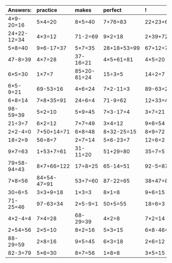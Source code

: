 | Answers: | practice | makes | perfect | ! |
| :--- | :--- | :--- | :--- | :--- |
| 4×9-20=16 | 5×4=20 | 8×5=40 | 7+76=83 | 22+23+64=109 | 
| 24+22-12=34 | 4×3=12 | 71-2=69 | 9×2=18 | 2+39+72=113 | 
| 5×8=40 | 9×6-17=37 | 5×7=35 | 28+18+53=99 | 67+12=79 | 
| 47-8=39 | 4×7=28 | 37-16=21 | 4×5+61=81 | 4×5=20 | 
| 6×5=30 | 1×7=7 | 85+20-81=24 | 15÷3=5 | 14÷2=7 | 
| 6×5-9=21 | 69-53=16 | 4×6=24 | 7×2-11=3 | 89-63=26 | 
| 6+8=14 | 7×8+35=91 | 24÷6=4 | 71-9=62 | 12+33=45 | 
| 98-59=39 | 5×2=10 | 5×9=45 | 7×3-17=4 | 3×7=21 | 
| 21÷3=7 | 6×2=12 | 7×7=49 | 3×4=12 | 9×6=54 | 
| 2×2-4=0 | 7+50+14=71 | 6×8=48 | 8+32-25=15 | 8×9=72 | 
| 18÷2=9 | 56÷8=7 | 2×7=14 | 5×6-23=7 | 12÷6=2 | 
| 9×7=63 | 1+53+7=61 | 31-11=20 | 51+29=80 | 35÷7=5 | 
| 79+58-94=43 | 8×7+66=122 | 17+8=25 | 65-14=51 | 92-5=87 | 
| 7×8=56 | 84+54-47=91 | 53+7=60 | 87-22=65 | 38+47=85 | 
| 30÷6=5 | 3×3+9=18 | 1×3=3 | 8×1=8 | 9+6=15 | 
| 71-25=46 | 97-63=34 | 2×5-9=1 | 50+5=55 | 18÷6=3 | 
| 4×2-4=4 | 7×4=28 | 68-29=39 | 4×2=8 | 7×2=14 | 
| 2+54=56 | 2×5=10 | 8×2=16 | 5×3=15 | 6×8-46=2 | 
| 88-29=59 | 2×8=16 | 9×5=45 | 6×3=18 | 2×6=12 | 
| 82-3=79 | 5×6=30 | 8×7=56 | 1×8=8 | 3×5=15 | 
